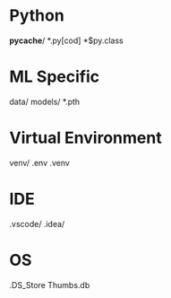 # Python
__pycache__/
*.py[cod]
*$py.class

# ML Specific
data/
models/
*.pth

# Virtual Environment
venv/
.env
.venv

# IDE
.vscode/
.idea/

# OS
.DS_Store
Thumbs.db